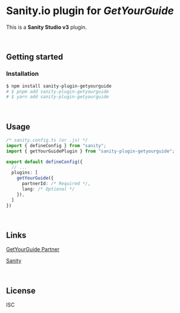 # Sanity.io plugin for _GetYourGuide_

This is a **Sanity Studio v3** plugin.

&nbsp;

## Getting started

### Installation

```bash
$ npm install sanity-plugin-getyourguide
# $ pnpm add sanity-plugin-getyourguide
# $ yarn add sanity-plugin-getyourguide
```

&nbsp;

## Usage

```ts
/* sanity.config.ts (or .js) */
import { defineConfig } from "sanity";
import { getYourGuidePlugin } from "sanity-plugin-getyourguide";

export default defineConfig({
  // ...
  plugins: [
    getYourGuide({
      partnerId: /* Required */,
      lang: /* Optional */
    }),
  ]
})
```

&nbsp;

## Links

[GetYourGuide Partner](https://partner.getyourguide.com/)

[Sanity](https://www.sanity.io/)

&nbsp;

## License

ISC
